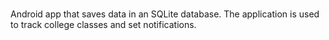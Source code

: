 # 
Android app that saves data in an SQLite database. The application is used to track college classes and set notifications.
